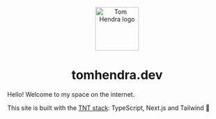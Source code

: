 <div align=center>
<img alt="Tom Hendra logo" src="https://res.cloudinary.com/tomhendra/image/upload/v1567091669/tomhendra-logo/tomhendra-logo-round-1024.png" width="100" />
<h1>tomhendra.dev</h1>
</div>

Hello! Welcome to my space on the internet.

This site is built with the [TNT stack](https://twitter.com/rauchg/status/1636738337418670080?s=20): TypeScript, Next.js and Tailwind 🧨

